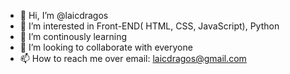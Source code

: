 - 👋 Hi, I’m @laicdragos
- 👀 I’m interested in Front-END( HTML, CSS, JavaScript), Python
- 🌱 I’m continously learning
- 💞️ I’m looking to collaborate with everyone
- 📫 How to reach me over email: laicdragos@gmail.com

<!---
laicdragos/laicdragos is a ✨ special ✨ repository because its `README.md` (this file) appears on your GitHub profile.
You can click the Preview link to take a look at your changes.
--->

